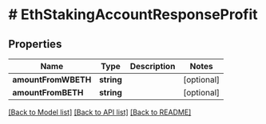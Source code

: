 # # EthStakingAccountResponseProfit

## Properties

Name | Type | Description | Notes
------------ | ------------- | ------------- | -------------
**amountFromWBETH** | **string** |  | [optional]
**amountFromBETH** | **string** |  | [optional]

[[Back to Model list]](../../README.md#models) [[Back to API list]](../../README.md#endpoints) [[Back to README]](../../README.md)
